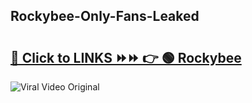 
 ## Rockybee-Only-Fans-Leaked

# <h2><a href="https://clipsfans.com/Rockybee&ref=git">🔗 Click to LINKS ⏩⏩ 👉 🟢 Rockybee </a></h2>

<a href="https://clipsfans.com/Rockybee&ref=git" rel="nofollow" data-target="animated-image.originalLink"><img src="https://i.ibb.co.com/xMMVF88/686577567.gif" alt="Viral Video Original" style="max-width: 100%; display: inline-block;" data-target="animated-image.originalImage"></a>
